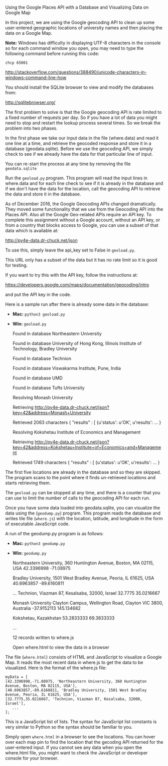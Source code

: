 Using the Google Places API with a Database and Visualizing Data on Google Map

In this project, we are using the Google geocoding API
to clean up some user-entered geographic locations of
university names and then placing the data on a Google
Map.

**Note:** Windows has difficulty in displaying UTF-8 characters
in the console so for each command window you open, you may need
to type the following command before running this code:

    chcp 65001

http://stackoverflow.com/questions/388490/unicode-characters-in-windows-command-line-how


You should install the SQLite browser to view and modify
the databases from:

http://sqlitebrowser.org/

The first problem to solve is that the Google geocoding
API is rate limited to a fixed number of requests per day.
So if you have a lot of data you might need to stop and
restart the lookup process several times.  So we break
the problem into two phases.

In the first phase we take our input data in the file
(where.data) and read it one line at a time, and retrieve the
geocoded response and store it in a database (geodata.sqlite).
Before we use the geocoding API, we simply check to see if
we already have the data for that particular line of input.

You can re-start the process at any time by removing the file
`geodata.sqlite`

Run the `geoload.py` program.   This program will read the input
lines in where.data and for each line check to see if it is already
in the database and if we don't have the data for the location,
call the geocoding API to retrieve the data and store it in
the database.

As of December 2016, the Google Geocoding APIs changed dramatically.
They moved some functionality that we use from the Geocoding API
into the Places API.  Also all the Google Geo-related APIs require an
API key. To complete this assignment without a Google account,
without an API key, or from a country that blocks
access to Google, you can use a subset of that data which is
available at:

http://py4e-data.dr-chuck.net/json

To use this, simply leave the api_key set to False in 
`geoload.py`.

This URL only has a subset of the data but it has no rate limit so
it is good for testing.

If you want to try this with the API key, follow the
instructions at:

https://developers.google.com/maps/documentation/geocoding/intro

and put the API key in the code.

Here is a sample run after there is already some data in the
database:

- **Mac:** `python3 geoload.py`
- **Win:** `geoload.py`

    Found in database  Northeastern University

    Found in database  University of Hong Kong, Illinois Institute of Technology, Bradley University

    Found in database  Technion

    Found in database  Viswakarma Institute, Pune, India

    Found in database  UMD

    Found in database  Tufts University

    Resolving Monash University
    
    Retrieving http://py4e-data.dr-chuck.net/json?key=42&address=Monash+University
    
    Retrieved 2063 characters {    "results" : [
    {u'status': u'OK', u'results': ... }

    Resolving Kokshetau Institute of Economics and Management
    
    Retrieving http://py4e-data.dr-chuck.net/json?key=42&address=Kokshetau+Institute+of+Economics+and+Management
    
    Retrieved 1749 characters {    "results" : [
    {u'status': u'OK', u'results': ... }

The first five locations are already in the database and so they
are skipped.  The program scans to the point where it finds un-retrieved
locations and starts retrieving them.

The `geoload.py` can be stopped at any time, and there is a counter
that you can use to limit the number of calls to the geocoding
API for each run.

Once you have some data loaded into geodata.sqlite, you can
visualize the data using the (`geodump.py`) program.  This
program reads the database and writes tile file (`where.js`)
with the location, latitude, and longitude in the form of
executable JavaScript code.

A run of the geodump.py program is as follows:

- **Mac:** `python3 geodump.py`
- **Win:** `geodump.py`

    Northeastern University, 360 Huntington Avenue, Boston, MA 02115, USA 42.3396998 -71.08975
    
    Bradley University, 1501 West Bradley Avenue, Peoria, IL 61625, USA 40.6963857 -89.6160811
    
    ...
    Technion, Viazman 87, Kesalsaba, 32000, Israel 32.7775 35.0216667
    
    Monash University Clayton Campus, Wellington Road, Clayton VIC 3800, Australia -37.9152113 145.134682
    
    Kokshetau, Kazakhstan 53.2833333 69.3833333
    
    ...
    
    12 records written to where.js
    
    Open where.html to view the data in a browser

The file (`where.html`) consists of HTML and JavaScript to visualize
a Google Map.  It reads the most recent data in where.js to get
the data to be visualized.  Here is the format of the where.js file:

    myData = [
    [42.3396998,-71.08975, 'Northeastern University, 360 Huntington Avenue, Boston, MA 02115, USA'],
    [40.6963857,-89.6160811, 'Bradley University, 1501 West Bradley Avenue, Peoria, IL 61625, USA'],
    [32.7775,35.0216667, 'Technion, Viazman 87, Kesalsaba, 32000, Israel'],
       ...
    ];

This is a JavaScript list of lists.  The syntax for JavaScript
list constants is very similar to Python so the syntax should
be familiar to you.

Simply open `where.html` in a browser to see the locations.  You
can hover over each map pin to find the location that the
gecoding API returned for the user-entered input.  If you
cannot see any data when you open the where.html file, you might
want to check the JavaScript or developer console for your browser.

